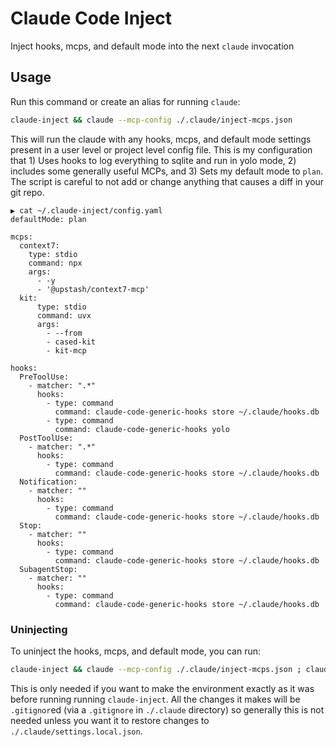 # Claude Code Inject

Inject hooks, mcps, and default mode into the next `claude` invocation

## Usage

Run this command or create an alias for running `claude`:

```bash
claude-inject && claude --mcp-config ./.claude/inject-mcps.json
```

This will run the claude with any hooks, mcps, and default mode settings present in a user level or project level config file. This is my configuration that 1) Uses hooks to log everything to sqlite and run in yolo mode, 2) includes some generally useful MCPs, and 3) Sets my default mode to `plan`. The script is careful to not add or change anything that causes a diff in your git repo.

```
▶ cat ~/.claude-inject/config.yaml
defaultMode: plan

mcps:
  context7:
    type: stdio
    command: npx
    args:
      - -y
      - '@upstash/context7-mcp'
  kit:
      type: stdio
      command: uvx
      args:
        - --from
        - cased-kit
        - kit-mcp

hooks:
  PreToolUse:
    - matcher: ".*"
      hooks:
        - type: command
          command: claude-code-generic-hooks store ~/.claude/hooks.db
        - type: command
          command: claude-code-generic-hooks yolo
  PostToolUse:
    - matcher: ".*"
      hooks:
        - type: command
          command: claude-code-generic-hooks store ~/.claude/hooks.db
  Notification:
    - matcher: ""
      hooks:
        - type: command
          command: claude-code-generic-hooks store ~/.claude/hooks.db
  Stop:
    - matcher: ""
      hooks:
        - type: command
          command: claude-code-generic-hooks store ~/.claude/hooks.db
  SubagentStop:
    - matcher: ""
      hooks:
        - type: command
          command: claude-code-generic-hooks store ~/.claude/hooks.db
```

### Uninjecting

To uninject the hooks, mcps, and default mode, you can run:

```bash
claude-inject && claude --mcp-config ./.claude/inject-mcps.json ; claude-inject --uninject
```

This is only needed if you want to make the environment exactly as it was before running running `claude-inject`. All the changes it makes will be `.gitignor`ed (via a `.gitignore` in `./.claude` directory) so generally this is not needed unless you want it to restore changes to `./.claude/settings.local.json`.
